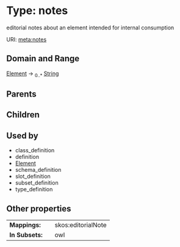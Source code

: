 
# Type: notes


editorial notes about an element intended for internal consumption

URI: [meta:notes](https://w3id.org/biolink/biolinkml/meta/notes)


## Domain and Range

[Element](Element.md) ->  <sub>0..*</sub> [String](types/String.md)

## Parents


## Children


## Used by

 * class_definition
 * definition
 * [Element](Element.md)
 * schema_definition
 * slot_definition
 * subset_definition
 * type_definition

## Other properties

|  |  |  |
| --- | --- | --- |
| **Mappings:** | | skos:editorialNote |
| **In Subsets:** | | owl |

